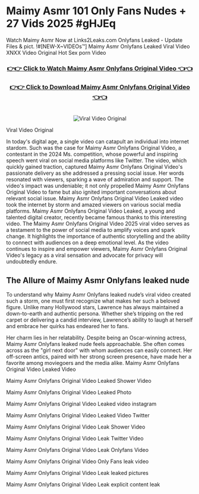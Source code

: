 # Maimy Asmr 101  Only Fans Nudes + 27 Vids 2025 #gHJEq

Watch Maimy Asmr Now at Links2Leaks.com Onlyfans Leaked - Update Files & pict. !#[NEW-X~VIDEOs™] Maimy Asmr Onlyfans Leaked Viral Video XNXX Video Original Hot Sex porn Video
<br>
<div align="center">
<h3><a href="https://links2leaks.com/maimyasmr" rel="nofollow">👉👉 Click to Watch Maimy Asmr Onlyfans Original Video 👈👈</a></h3>
<h3><a href="https://links2leaks.com/maimyasmr" rel="nofollow">👉👉 Click to Download Maimy Asmr Onlyfans Original Video 👈👈</a></h3>
<br>
<a href="https://links2leaks.com/maimyasmr" rel="nofollow"><img src="https://i.ibb.co/Gkj2r4b/banner.png" alt="Viral Video Original" style="max-width: 100%; display: inline-block;" data-target="animated-image.originalImage"></a>
</div>

Viral Video Original

In today's digital age, a single video can catapult an individual into internet stardom. Such was the case for Maimy Asmr Onlyfans Original Video, a contestant in the 2024 Ms. competition, whose powerful and inspiring speech went viral on social media platforms like Twitter.
The video, which quickly gained traction, captured Maimy Asmr Onlyfans Original Video's passionate delivery as she addressed a pressing social issue. Her words resonated with viewers, sparking a wave of admiration and support. The video's impact was undeniable; it not only propelled Maimy Asmr Onlyfans Original Video to fame but also ignited important conversations about relevant social issue.
Maimy Asmr Onlyfans Original Video Leaked video took the internet by storm and amazed viewers on various social media platforms. Maimy Asmr Onlyfans Original Video Leaked, a young and talented digital creator, recently became famous thanks to this interesting video.
The Maimy Asmr Onlyfans Original Video 2025 viral video serves as a testament to the power of social media to amplify voices and spark change. It highlights the importance of authentic storytelling and the ability to connect with audiences on a deep emotional level. As the video continues to inspire and empower viewers, Maimy Asmr Onlyfans Original Video's legacy as a viral sensation and advocate for privacy will undoubtedly endure.

<h2>The Allure of Maimy Asmr Onlyfans leaked nude</h2>


To understand why Maimy Asmr Onlyfans leaked nude’s viral video created such a storm, one must first recognize what makes her such a beloved figure. Unlike many Hollywood stars, Lawrence has always maintained a down-to-earth and authentic persona. Whether she’s tripping on the red carpet or delivering a candid interview, Lawrence’s ability to laugh at herself and embrace her quirks has endeared her to fans.

Her charm lies in her relatability. Despite being an Oscar-winning actress, Maimy Asmr Onlyfans leaked nude feels approachable. She often comes across as the "girl next door" with whom audiences can easily connect. Her off-screen antics, paired with her strong screen presence, have made her a favorite among moviegoers and the media alike.
Maimy Asmr Onlyfans Original Video Leaked Video

Maimy Asmr Onlyfans Original Video Leaked Shower Video

Maimy Asmr Onlyfans Original Video Leaked Photo

Maimy Asmr Onlyfans Original Video Leaked video instagram

Maimy Asmr Onlyfans Original Video Leaked Video Twitter

Maimy Asmr Onlyfans Original Video Leak Shower Video

Maimy Asmr Onlyfans Original Video Leak Twitter Video

Maimy Asmr Onlyfans Original Video Leak Onlyfans Video

Maimy Asmr Onlyfans Original Video Only Fans leak video

Maimy Asmr Onlyfans Original Video Leak leaked pictures

Maimy Asmr Onlyfans Original Video Leak explicit content leak